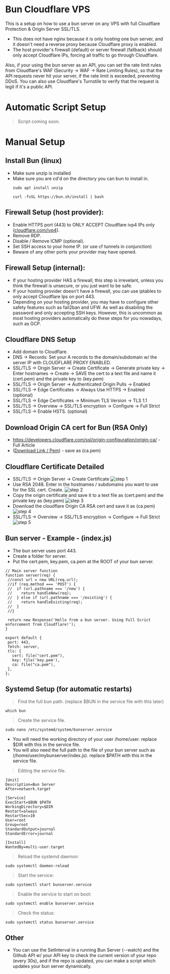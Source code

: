 # Bun Cloudflare VPS
This is a setup on how to use a bun server on any VPS with full Cloudflare Protection & Origin Server SSL/TLS. 
- This does not have nginx because it is only hosting one bun server, and it doesn't need a reverse proxy because Cloudflare proxy is enabled. 
- The host provider's firewall (default) or server firewall (fallback) should only accept Cloudflare IPs, forcing all traffic to go through Cloudflare.

Also, if your using the bun server as an API, you can set the rate limit rules from Cloudflare's WAF (Security -> WAF -> Rate Limiting Rules), so that the API requests never hit your server, if the rate limit is exceeded, preventing DDoS. You can also use Cloudflare's Turnstile to verify that the request is legit if it's a public API.

# Automatic Script Setup
> Script coming soon.

# Manual Setup

## Install Bun (linux)
- Make sure unzip is installed
- Make sure you are cd'd on the directory you can bun to install in.
  ```
  sudo apt install unzip
  ```
  ```
  curl -fsSL https://bun.sh/install | bash
  ```

## Firewall Setup (host provider):
  - Enable HTTPS port (443) to ONLY ACCEPT Cloudflare ivp4 IPs only ([cloudflare.com/ivp4](https://www.cloudflare.com/ips-v4/#)).
  - Remove RDP.
  - Disable / Remove ICMP (optional).
  - Set SSH access to your home IP. (or use cf tunnels in conjunction)
  - Beware of any other ports your provider may have opened.

## Firewall Setup (internal):
 - If your hosting provider HAS a firewall, this step is irrevelant, unless you think the firewall is unsecure, or you just want to be safe.
 - If your hosting provider doesn't have a firewall, you can use iptables to only accept Cloudflare Ips on port 443.
 - Depending on your hosting provider, you may have to configure other safety features such as fail2ban and UFW. As well as disabiling the password and only accepting SSH keys. However, this is uncommon as most hosting providers automatically do these steps for you nowadays, such as GCP.

## Cloudflare DNS Setup
  - Add domain to Cloudflare.
  - DNS -> Records: Set your A records to the domain/subdomain w/ the server IP with CLOUDFLARE PROXY ENABLED.
  - SSL/TLS -> Origin Server -> Create Certificate -> Generate private key -> Enter hostnames -> Create -> SAVE the cert to a text file and name it (cert.pem) and the private key to (key.pem)
  - SSL/TLS -> Origin Server -> Authenticated Origin Pulls -> Enabled
  - SSL/TLS -> Edge Certificates -> Always Use HTTPS -> Enabled (optional)
  - SSL/TLS -> Edge Certificates -> Minimum TLS Version -> TLS 1.1
  - SSL/TLS -> Overview -> SSL/TLS encryption -> Configure -> Full Strict
  - SSL/TLS -> Enable HSTS. (optional)

## Download Origin CA cert for Bun (RSA Only)
  - https://developers.cloudflare.com/ssl/origin-configuration/origin-ca/ - Full Article
  - ([Download Link / Pem](https://developers.cloudflare.com/ssl/static/origin_ca_rsa_root.pem)) - save as (ca.pem)

## Cloudflare Certificate Detailed
- SSL/TLS -> Origin Server -> Create Certificate
![step 1](/images/1.PNG)
- Use RSA 2048. Enter in the hostnames / subdomains you want to use for the SSL cert. Create.
![step 2](/images/2.PNG)
- Copy the origin certificate and save it to a text file as (cert.pem) and the private key as (key.pem)
![step 3](/images/3.PNG)
- Download the cloudflare Origin CA RSA cert and save it as (ca.pem)
![step 4](/images/4.PNG)
- SSL/TLS -> Overview -> SSL/TLS encryption -> Configure -> Full Strict
![step 5](/images/5.PNG)

## Bun server - Example - (index.js)
 - The bun server uses port 443.
 - Create a folder for server.
 - Put the cert.pem, key.pem, ca.pem at the ROOT of your bun server.
 ```
// Main server function
function server(req) {
  //const url = new URL(req.url);
  //if (req.method === 'POST') {
  //  if (url.pathname === '/new') {
  //    return handleNew(req);
  //  } else if (url.pathname === '/existing') {
  //    return handleExisting(req);
  //  }
  //}

  return new Response('Hello from a bun server. Using Full Scrict enforcement from Cloudflare!');
}

export default {
  port: 443,
  fetch: server,
  tls: {
    cert: file("cert.pem"),
    key: file('key.pem'),
    ca: file("ca.pem"),
  },
};
```

## Systemd Setup (for automatic restarts)
>Find the full bun path. (replace $BUN in the service file with this later)
```
which bun
```
>Create the service file.
```
sudo nano /etc/systemd/system/bunserver.service
```
- You will need the working directory of your user /home/user. replace $DIR with this in the service file.
- You will also need the full path to the file of your bun server such as (/home/user/mybunserver/index.js). replace $PATH with this in the service file.
>Editing the service file.
```
[Unit]
Description=Bun Server
After=network.target

[Service]
ExecStart=$BUN $PATH
WorkingDirectory=$DIR
Restart=always
RestartSec=10
User=root
Group=root
StandardOutput=journal
StandardError=journal

[Install]
WantedBy=multi-user.target
```
>Reload the systemd daemon:
```
sudo systemctl daemon-reload
```
>Start the service:
```
sudo systemctl start bunserver.service
```
>Enable the service to start on boot:
```
sudo systemctl enable bunserver.service
```
>Check the status:
```
sudo systemctl status bunserver.service
```

## Other
- You can use the SetInterval in a running Bun Server (--watch) and the Github API w/ your API key to check the current version of your repo (every 30s), and if the repo is updated, you can make a script which updates your bun server dynamically.

